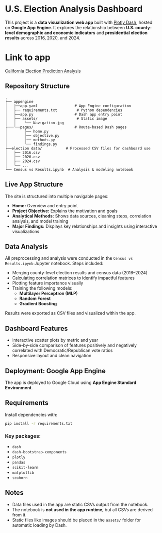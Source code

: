 # U.S. Election Analysis Dashboard

This project is a **data visualization web app** built with [Plotly Dash](https://dash.plotly.com/), hosted on **Google App Engine**. It explores the relationship between **U.S. county-level demographic and economic indicators** and **presidential election results** across 2016, 2020, and 2024.

# Link to app

[California Election Prediction Analysis](https://my-project-452121.wl.r.appspot.com)

##  Repository Structure

```
.
├── appengine
│   ├──app.yaml                 # App Engine configuration
│   ├── requirements.txt         # Python dependencies
│   ├──app.py                   # Dash app entry point
│   ├── assets/                  # Static image
│   │    └── Navigation.jpg
├───└──pages/                   # Route-based Dash pages
│        ├── home.py
│        ├── objective.py
│        ├── methods.py
│        └── findings.py
├──election data/           # Processed CSV files for dashboard use
│   ├── 2016.csv
│   ├── 2020.csv
│   ├── 2024.csv
│   └── ...
└── Census vs Results.ipynb  # Analysis & modeling notebook
```

##  Live App Structure

The site is structured into multiple navigable pages:

- **Home:** Overview and entry point
- **Project Objective:** Explains the motivation and goals
- **Analytical Methods:** Shows data sources, cleaning steps, correlation analysis, and model training
- **Major Findings:** Displays key relationships and insights using interactive visualizations

##  Data Analysis

All preprocessing and analysis were conducted in the `Census vs Results.ipynb` Jupyter notebook. Steps included:

- Merging county-level election results and census data (2016–2024)
- Calculating correlation matrices to identify impactful features
- Plotting feature importance visually
- Training the following models:
  - **Multilayer Perceptron (MLP)**
  - **Random Forest**
  - **Gradient Boosting**

Results were exported as CSV files and visualized within the app.

##  Dashboard Features

- Interactive scatter plots by metric and year
- Side-by-side comparison of features positively and negatively correlated with Democratic/Republican vote ratios
- Responsive layout and clean navigation

##  Deployment: Google App Engine

The app is deployed to Google Cloud using **App Engine Standard Environment**.


##  Requirements

Install dependencies with:

```bash
pip install -r requirements.txt
```

### Key packages:
- `dash`
- `dash-bootstrap-components`
- `plotly`
- `pandas`
- `scikit-learn`
- `matplotlib`
- `seaborn`

##  Notes

- Data files used in the app are static CSVs output from the notebook.
- The notebook is **not used in the app runtime**, but all CSVs are derived from it.
- Static files like images should be placed in the `assets/` folder for automatic loading by Dash.


